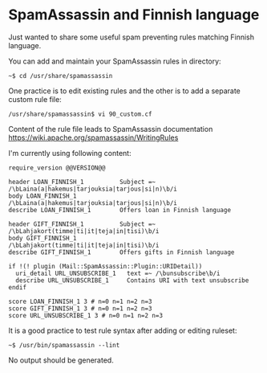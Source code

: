 # SpamAssassin and Finnish language

Just wanted to share some useful spam preventing rules matching Finnish language.

You can add and maintain your SpamAssassin rules in directory:

```shell
~$ cd /usr/share/spamassassin
```

One practice is to edit existing rules and the other is to add a separate custom rule file:

```shell
/usr/share/spamassassin$ vi 90_custom.cf
```

Content of the rule file leads to SpamAssassin documentation https://wiki.apache.org/spamassassin/WritingRules

I'm currently using following content:

```plain
require_version @@VERSION@@

header LOAN_FINNISH_1          Subject =~ /\bLaina(a|hakemus|tarjouksia|tarjous|si|n)\b/i
body LOAN_FINNISH_1            /\bLaina(a|hakemus|tarjouksia|tarjous|si|n)\b/i
describe LOAN_FINNISH_1        Offers loan in Finnish language

header GIFT_FINNISH_1          Subject =~ /\bLahjakort(timme|ti|it|teja|in|tisi)\b/i
body GIFT_FINNISH_1            /\bLahjakort(timme|ti|it|teja|in|tisi)\b/i
describe GIFT_FINNISH_1        Offers gifts in Finnish language

if !(! plugin (Mail::SpamAssassin::Plugin::URIDetail))
  uri_detail URL_UNSUBSCRIBE_1   text =~ /\bunsubscribe\b/i
  describe URL_UNSUBSCRIBE_1     Contains URI with text unsubscribe
endif

score LOAN_FINNISH_1 3 # n=0 n=1 n=2 n=3
score GIFT_FINNISH_1 3 # n=0 n=1 n=2 n=3
score URL_UNSUBSCRIBE_1 3 # n=0 n=1 n=2 n=3
```

It is a good practice to test rule syntax after adding or editing ruleset:

```plain
~$ /usr/bin/spamassassin --lint
```

No output should be generated.
